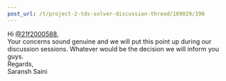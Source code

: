 ```yaml
---
post_url: /t/project-2-tds-solver-discussion-thread/169029/190
---
```

Hi [@21f2000588](/u/21f2000588),  
Your concerns sound genuine and we will put this point up during our discussion sessions. Whatever would be the decision we will inform you guys.  
Regards,  
Saransh Saini